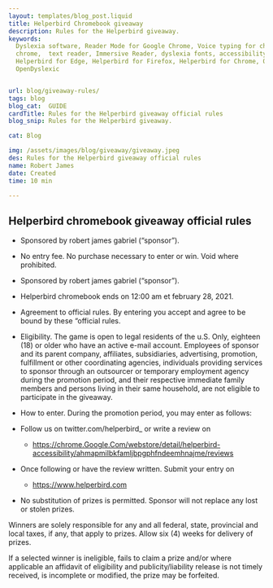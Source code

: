 ```yaml
---
layout: templates/blog_post.liquid
title: Helperbird Chromebook giveaway
description: Rules for the Helperbird giveaway.
keywords:
  Dyslexia software, Reader Mode for Google Chrome, Voice typing for chrome, Text to speech for
  chrome,  text reader, Immersive Reader, dyslexia fonts, accessibility software, dyslexia software,
  Helperbird for Edge, Helperbird for Firefox, Helperbird for Chrome, Opendyslexic for Chrome,
  OpenDyslexic


url: blog/giveaway-rules/
tags: blog
blog_cat:  GUIDE
cardTitle: Rules for the Helperbird giveaway official rules
blog_snip: Rules for the Helperbird giveaway.

cat: Blog

img: /assets/images/blog/giveaway/giveaway.jpeg
des: Rules for the Helperbird giveaway official rules
name: Robert James
date: Created
time: 10 min

---
```


  

## Helperbird chromebook giveaway official rules

  

- Sponsored by robert james gabriel (“sponsor”).

- No entry fee. No purchase necessary to enter or win. Void where prohibited.

- Sponsored by robert james gabriel (“sponsor”).

- Helperbird chromebook ends on 12:00 am et february 28, 2021.

- Agreement to official rules. By entering you accept and agree to be bound by these “official rules.

- Eligibility. The game is open to legal residents of the u.S. Only, eighteen (18) or older who have an active e-mail account. Employees of sponsor and its parent company, affiliates, subsidiaries, advertising, promotion, fulfillment or other coordinating agencies, individuals providing services to sponsor through an outsourcer or temporary employment agency during the promotion period, and their respective immediate family members and persons living in their same household, are not eligible to participate in the giveaway.

- How to enter. During the promotion period, you may enter as follows:

- Follow us on twitter.com/helperbird\_ or write a review on

	- https://chrome.Google.Com/webstore/detail/helperbird-accessibility/ahmapmilbkfamljbpgphfndeemhnajme/reviews

- Once following or have the review written. Submit your entry on

	- https://www.helperbird.com

- No substitution of prizes is permitted. Sponsor will not replace any lost or stolen prizes.

Winners are solely responsible for any and all federal, state, provincial and local taxes, if any, that apply to prizes. Allow six (4) weeks for delivery of prizes.

If a selected winner is ineligible, fails to claim a prize and/or where applicable an affidavit of eligibility and publicity/liability release is not timely received, is incomplete or modified, the prize may be forfeited.